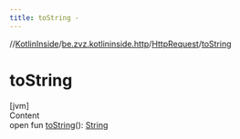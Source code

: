 ```yaml
---
title: toString -
---
```

//[KotlinInside](../../index.md)/[be.zvz.kotlininside.http](../index.md)/[HttpRequest](index.md)/[toString](to-string.md)



# toString  
[jvm]  
Content  
open fun [toString](to-string.md)(): [String](https://docs.oracle.com/javase/7/docs/api/java/lang/String.html)  



